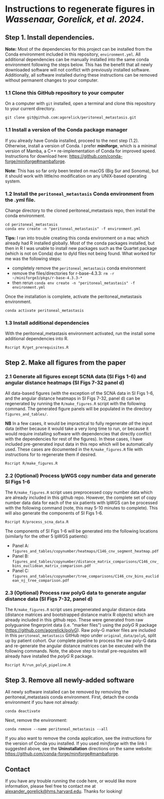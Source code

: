 
# Instructions to regenerate figures in _Wassenaar, Gorelick, et al. 2024_.

## Step 1. Install dependencies.

**Note:** Most of the dependencies for this project can be installed from the Conda environment included in this repository, `environment.yml`. All additional dependencies can be manually installed into the same conda environment following the steps below. This has the benefit that all newly downloaded software will not conflict with previously installed software. Additionally, all software installed during these instructions can be removed without permanent changes to your computer.

### 1.1 Clone this GitHub repository to your computer

On a computer with `git` installed, open a terminal and clone this repository to your current directory. 
```
git clone git@github.com:agorelick/peritoneal_metastasis.git
```

### 1.1 Install a version of the Conda package manager

If you already have Conda installed, proceed to the next step (1.2). Otherwise, install a version of Conda. I prefer **miniforge**, which is a minimal version of Mamba, a C++ re-implementation of Conda for improved speed. Instructions for download here: https://github.com/conda-forge/miniforge#mambaforge.

**Note**: This has so far only been tested on macOS (Big Sur and Sonoma), but it should work with little/no modification on any UNIX-based operating system.

### 1.2 Install the `peritoneal_metastasis` Conda environment from the .yml file.

Change directory to the cloned peritoneal_metastasis repo, then install the conda environment. 

```
cd peritoneal_metastasis
conda env create -n "peritoneal_metastasis" -f environment.yml
```
**Tips:** I ran into trouble creating this conda environment on a mac which already had R installed globally. Most of the conda packages installed, but then in R I was unable to install new packages such as the Quartet package (which is not on Conda) due to dyld files not being found. What worked for me was the following steps:
- completely remove the `peritoneal_metastasis` conda environment
- remove the files/directories for r-base-4.3.3: `rm -r ~/miniforge3/pkgs/r-base-4.3.3-*`
- then rerun `conda env create -n "peritoneal_metastasis" -f environment.yml`

Once the installation is complete, activate the peritoneal_metastasis environment.

```
conda activate peritoneal_metastasis
```

### 1.3 Install additional dependencies

With the peritoneal_metastasis environment activated, run the install some additional dependencies into R. 
```
Rscript R/get_prerequisites.R
```

## Step 2. Make all figures from the paper

### 2.1 Generate all figures except SCNA data (SI Figs 1-6) and angular distance heatmaps (SI Figs 7-32 panel d)
All data-based figures (with the exception of the SCNA data in SI Figs 1-6, and the angular distance heatmaps in SI Figs 7-32, panel d) can be regenerated by running the `R/make_figures.R` script with the following command. The generated figure panels will be populated in the directory `figures_and_tables/`.

**NB** In a few cases, it would be impractical to fully regenerate _all_ the input data (either because it would take a very long time to run, or because it would require installing software with dependencies that directly conflict with the dependencies for rest of the figures). In these cases, I have included pre-generated input data in this repo which will be automatically used. These cases are documented in the `R/make_figures.R` file with instructions for to regenerate them if desired.  

```
Rscript R/make_figures.R
```

### 2.2 (Optional) Process lpWGS copy number data and generate SI Figs 1-6

The `R/make_figures.R` script uses preprocessed copy number data which are already included in this github repo. However, the complete set of copy number data data for each of the six patients with lpWGS can be processed with the following command (note, this may 5-10 minutes to complete). This will also generate the components of SI Figs 1-6.
```
Rscript R/process_scna_data.R
```
The components of SI Figs 1-6 will be generated into the following locations (similarly for the other 5 lpWGS patients):
* Panel A: `figures_and_tables/copynumber/heatmaps/C146_cnv_segment_heatmap.pdf`
* Panel B: `figures_and_tables/copynumber/distance_matrix_comparisons/C146_cnv_bins_euclidean_matrix_comparison.pdf`
* Panel C: `figures_and_tables/copynumber/tree_comparisons/C146_cnv_bins_euclidean_nj_tree_comparison.pdf`

### 2.3 (Optional) Process raw polyG data to generate angular distance data (SI Figs 7-32, panel d)

The `R/make_figures.R` script uses pregenerated angular distance data (distance matrices and bootstrapped distance matrix R objects) which are already included in this github repo. These were generated from raw polyguanine fingerprint data (i.e. "marker files") using the _polyG_ R package (https://github.com/agorelick/polyG). Raw poly-G marker files are included in this `peritoneal_metastasis` GitHub repo under `original_data/polyG`, split up by patient cohort. Our complete pipeline to process the raw poly-G data and re-generate the angular distance matrices can be executed with the following commands. Note, the above step to install pre-requisites will already have installed the _polyG_ R package.

```
Rscript R/run_polyG_pipeline.R
```

## Step 3. Remove all newly-added software

All newly software installed can be removed by removiing the peritoneal_metastasis conda environment. First, detach the conda environment if you have not already:
```
conda deactivate
```

Next, remove the environment:
```
conda remove --name peritoneal_metastasis --all
```

If you also want to remove the conda application, see the instructions for the version of Conda you installed. If you used _miniforge_ with the link I suggested above, see the **Uninstallation** directions on the same website: https://github.com/conda-forge/miniforge#mambaforge.

## Contact

If you have any trouble running the code here, or would like more information, please feel free to contact me at alexander_gorelick@hms.harvard.edu. Thanks for looking!


